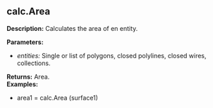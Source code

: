 ## calc.Area  
  
  
**Description:** Calculates the area of en entity.  
  
**Parameters:**  
  * *entities:* Single or list of polygons, closed polylines, closed wires, collections.  
  
**Returns:** Area.  
**Examples:**  
  * area1 = calc.Area (surface1)
  
